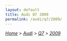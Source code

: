 ```yaml
---
layout: default
title: Audi Q7 2009
permalink: /audi/q7/2009/
---
```

[*Home*](/) > [*Audi*](/audi/) > [*Q7*](/audi/q7/) > [*2009*](/audi/q7/2009/)

